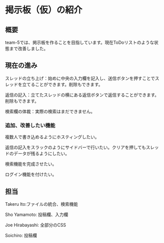 # 掲示板（仮）の紹介

## 概要

team-5では、掲示板を作ることを目指しています。現在ToDoリストのような状態まで改善しました。

## 現在の進み

スレッドの立ち上げ：始めに中央の入力欄を記入し、送信ボタンを押すことでスレッドを立てることができます。削除もできます。

返信の記入：立てたスレッドの横にある返信ボタンで返信することができます。削除もできます。

検索欄の体裁：実際の検索はまだできません。

### 追加、改善したい機能

複数人で書き込めるようにホスティングしたい。

返信の記入をスラックのようにサイドバーで行いたい。クリアを押してもスレッドのデータが残るようにしたい。

検索機能を完成させたい。

ログイン機能を付けたい。

## 担当

Takeru Ito:ファイルの統合、検索機能


Sho Yamamoto: 投稿欄、入力欄


Joe Hirabayashi: 全部分のCSS


Soichiro: 投稿欄

